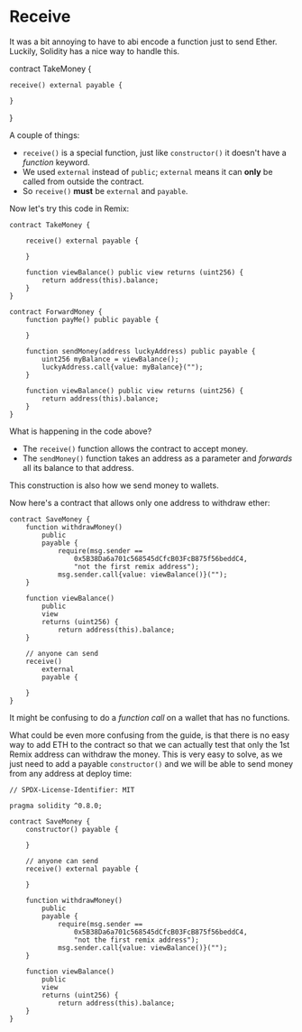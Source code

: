 # Receive

It was a bit annoying to have to abi encode a function just to send Ether. Luckily, Solidity has a nice way to handle this.

contract TakeMoney {

    receive() external payable {

    }

}

A couple of things:

- `receive()` is a special function, just like `constructor()` it doesn't have a _function_ keyword.
- We used `external` instead of `public`; `external` means it can **only** be called from outside the contract.
- So `receive()` **must** be `external` and `payable`.

Now let's try this code in Remix:

```solidity
contract TakeMoney {

    receive() external payable {

    }

    function viewBalance() public view returns (uint256) {
        return address(this).balance;
    }
}

contract ForwardMoney {
    function payMe() public payable {

    }

    function sendMoney(address luckyAddress) public payable {
        uint256 myBalance = viewBalance();
        luckyAddress.call{value: myBalance}("");
    }

    function viewBalance() public view returns (uint256) {
        return address(this).balance;
    }
}
```

What is happening in the code above?

- The `receive()` function allows the contract to accept money.
- The `sendMoney()` function takes an address as a parameter and _forwards_ all its balance to that address.

This construction is also how we send money to wallets.

Now here's a contract that allows only one address to withdraw ether:

```solidity
contract SaveMoney {
    function withdrawMoney()
        public
        payable {
            require(msg.sender ==
                0x5B38Da6a701c568545dCfcB03FcB875f56beddC4,
                "not the first remix address");
            msg.sender.call{value: viewBalance()}("");
    }

    function viewBalance()
        public
        view
        returns (uint256) {
            return address(this).balance;
    }

    // anyone can send
    receive()
        external
        payable {

    }
}
```

It might be confusing to do a _function call_ on a wallet that has no functions.

What could be even more confusing from the guide, is that there is no easy way to add ETH to the contract so that we can actually test that only the 1st Remix address can withdraw the money. This is very easy to solve, as we just need to add a payable `constructor()` and we will be able to send money from any address at deploy time:

```solidity
// SPDX-License-Identifier: MIT

pragma solidity ^0.8.0;

contract SaveMoney {
    constructor() payable {

    }

    // anyone can send
    receive() external payable {

    }

    function withdrawMoney()
        public
        payable {
            require(msg.sender ==
                0x5B38Da6a701c568545dCfcB03FcB875f56beddC4,
                "not the first remix address");
            msg.sender.call{value: viewBalance()}("");
    }

    function viewBalance()
        public
        view
        returns (uint256) {
            return address(this).balance;
    }
}
```
